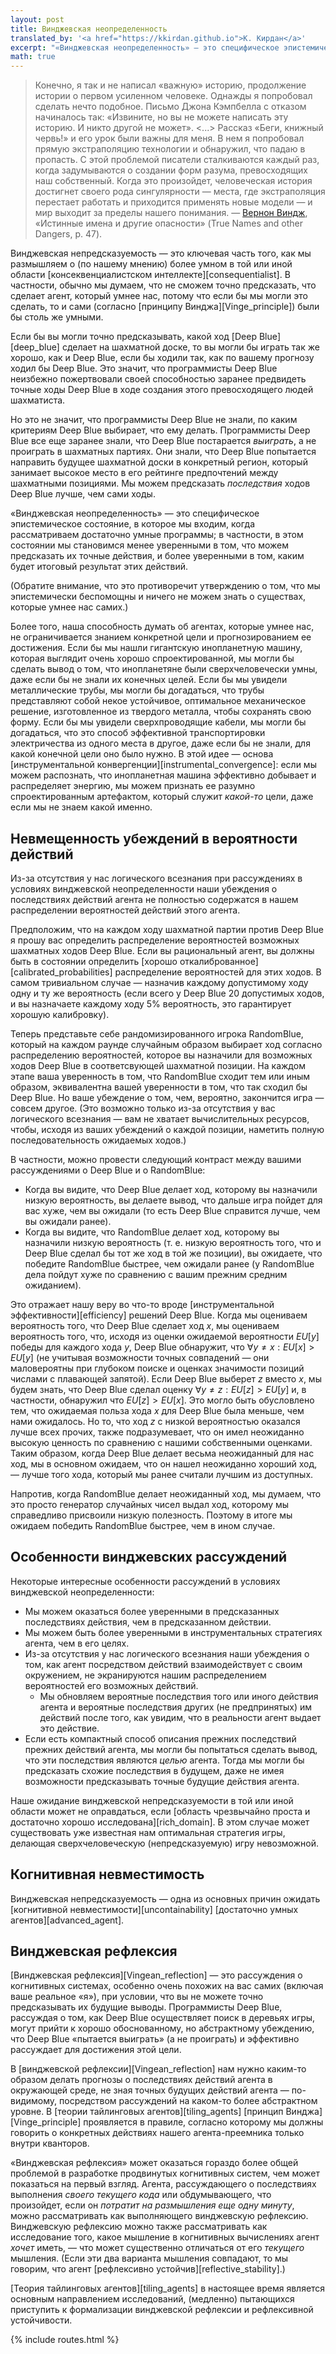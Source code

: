 ```yaml
---
layout: post
title: Винджевская неопределенность
translated_by: '<a href="https://kkirdan.github.io">К. Кирдан</a>'
excerpt: "«Винджевская неопределенность» — это специфическое эпистемическое состояние, в которое мы входим, когда рассматриваем достаточно умные программы; в частности, в этом состоянии мы становимся менее уверенными в том, что можем предсказать их точные действия, и более уверенными в том, каким будет итоговый результат этих действий."
math: true
---
```

>Конечно, я так и не написал «важную» историю, продолжение истории о первом усиленном человеке. Однажды я попробовал сделать нечто подобное. Письмо Джона Кэмпбелла с отказом начиналось так: «Извините, но вы не можете написать эту историю. И никто другой не может». <...> Рассказ «Беги, книжный червь!» и его урок были важны для меня. В нем я попробовал прямую экстраполяцию технологии и обнаружил, что падаю в пропасть. С этой проблемой писатели сталкиваются каждый раз, когда задумываются о создании форм разума, превосходящих наш собственный. Когда это произойдет, человеческая история достигнет своего рода сингулярности — места, где экстраполяция перестает работать и приходится применять новые модели — и мир выходит за пределы нашего понимания. — [Вернон Виндж](https://books.google.com/books?id=tEMQpbiboH0C&pg=PA44&lpg=PA44&dq=vinge+%22pass+beyond+our+understanding%22+%22john+campbell%22&source=bl&ots=UTTxJ7Pndr&sig=88zngfy45_he2nJePP5dd0CTuR4&hl=en&sa=X&ved=0ahUKEwjD34_wrubJAhUHzWMKHVXYAocQ6AEIHTAA#v=onepage&q=vinge%20%22pass%20beyond%20our%20understanding%22%20%22john%20campbell%22&f=false), «Истинные имена и другие опасности» (True Names and other Dangers, p. 47).

Винджевская непредсказуемость — это ключевая часть того, как мы размышляем о (по нашему мнению) более умном в той или иной области [консеквенциалистском интеллекте][consequentialist]. В частности, обычно мы думаем, что не сможем точно предсказать, что сделает агент, который умнее нас, потому что если бы мы могли это сделать, то и сами (согласно [принципу Винджа][Vinge_principle]) были бы столь же умными.

Если бы вы могли точно предсказывать, какой ход [Deep Blue][deep_blue] сделает на шахматной доске, то вы могли бы играть так же хорошо, как и Deep Blue, если бы ходили так, как по вашему прогнозу ходил бы Deep Blue. Это значит, что программисты Deep Blue неизбежно пожертвовали своей способностью заранее предвидеть точные ходы Deep Blue в ходе создания этого превосходящего людей шахматиста.

Но это не значит, что программисты Deep Blue не знали, по каким критериям Deep Blue выбирает, что ему делать. Программисты Deep Blue все еще заранее знали, что Deep Blue постарается _выиграть_, а не проиграть в шахматных партиях. Они знали, что Deep Blue попытается направить будущее шахматной доски в конкретный регион, который занимает высокое место в его рейтинге предпочтений между шахматными позициями. Мы можем предсказать _последствия_ ходов Deep Blue лучше, чем сами ходы.

«Винджевская неопределенность» — это специфическое эпистемическое состояние, в которое мы входим, когда рассматриваем достаточно умные программы; в частности, в этом состоянии мы становимся менее уверенными в том, что можем предсказать их точные действия, и более уверенными в том, каким будет итоговый результат этих действий.

(Обратите внимание, что это противоречит утверждению о том, что мы эпистемически беспомощны и ничего не можем знать о существах, которые умнее нас самих.)

Более того, наша способность думать об агентах, которые умнее нас, не ограничивается знанием конкретной цели и прогнозированием ее достижения. Если бы мы нашли гигантскую инопланетную машину, которая выглядит очень хорошо спроектированной, мы могли бы сделать вывод о том, что инопланетяне были сверхчеловечески умны, даже если бы не знали их конечных целей. Если бы мы увидели металлические трубы, мы могли бы догадаться, что трубы представляют собой некое устойчивое, оптимальное механическое решение, изготовленное из твердого металла, чтобы сохранять свою форму. Если бы мы увидели сверхпроводящие кабели, мы могли бы догадаться, что это способ эффективной транспортировки электричества из одного места в другое, даже если бы не знали, для какой конечной цели оно было нужно. В этой идее — основа [инструментальной конвергенции][instrumental_convergence]: если мы можем распознать, что инопланетная машина эффективно добывает и распределяет энергию, мы можем признать ее разумно спроектированным артефактом, который служит _какой-то_ цели, даже если мы не знаем какой именно.

## Невмещенность убеждений в вероятности действий

Из-за отсутствия у нас логического всезнания при рассуждениях в условиях винджевской неопределенности наши убеждения о последствиях действий агента не полностью содержатся в нашем распределении вероятностей действий этого агента.

Предположим, что на каждом ходу шахматной партии против Deep Blue я прошу вас определить распределение вероятностей возможных шахматных ходов Deep Blue. Если вы рациональный агент, вы должны быть в состоянии определить [хорошо откалиброванное][calibrated_probabilities] распределение вероятностей для этих ходов. В самом тривиальном случае — назначив каждому допустимому ходу одну и ту же вероятность (если всего у Deep Blue 20 допустимых ходов, и вы назначаете каждому ходу 5% вероятность, это гарантирует хорошую калибровку).

Теперь представьте себе рандомизированного игрока RandomBlue, который на каждом раунде случайным образом выбирает ход согласно распределению вероятностей, которое вы назначили для возможных ходов Deep Blue в соответсвующей шахматной позиции. На каждом этапе ваша уверенность в том, что RandomBlue сходит тем или иным образом, эквивалентна вашей уверенности в том, что так сходил бы Deep Blue. Но ваше убеждение о том, чем, вероятно, закончится игра — совсем другое. (Это возможно только из-за отсутствия у вас логического всезнания — вам не хватает вычислительных ресурсов, чтобы, исходя из ваших убеждений о каждой позиции, наметить полную последовательность ожидаемых ходов.)

В частности, можно провести следующий контраст между вашими рассуждениями о Deep Blue и о RandomBlue:

- Когда вы видите, что Deep Blue делает ход, которому вы назначили низкую вероятность, вы делаете вывод, что дальше игра пойдет для вас хуже, чем вы ожидали (то есть Deep Blue справится лучше, чем вы ожидали ранее).
- Когда вы видите, что RandomBlue делает ход, которому вы назначили низкую вероятность (т. е. низкую вероятность того, что и Deep Blue сделал бы тот же ход в той же позиции), вы ожидаете, что победите RandomBlue быстрее, чем ожидали ранее (у RandomBlue дела пойдут хуже по сравнению с вашим прежним средним ожиданием).

Это отражает нашу веру во что-то вроде [инструментальной эффективности][efficiency] решений Deep Blue. Когда мы оцениваем вероятность того, что Deep Blue сделает ход $x$, мы оцениваем вероятность того, что, исходя из оценки ожидаемой вероятности $EU[y]$ победы для каждого хода $y$, Deep Blue обнаружит, что $\forall y \neq x : EU[x]>EU[y]$ (не учитывая возможности точных совпадений — они маловероятны при глубоком поиске и оценках значимости позиций числами с плавающей запятой). Если Deep Blue выберет $z$ вместо $x$, мы будем знать, что Deep Blue сделал оценку $\forall y \neq z : EU[z]>EU[y]$ и, в частности, обнаружил что $EU[z]>EU[x]$. Это могло быть обусловлено тем, что ожидаемая польза хода $x$ для Deep Blue была меньше, чем нами ожидалось. Но то, что ход $z$ с низкой вероятностью оказался лучше всех прочих, также подразумевает, что он имел неожиданно высокую ценность по сравнению с нашими собственными оценками. Таким образом, когда Deep Blue делает весьма неожиданный для нас ход, мы в основном ожидаем, что он нашел неожиданно хороший ход, — лучше того хода, который мы ранее считали лучшим из доступных.

Напротив, когда RandomBlue делает неожиданный ход, мы думаем, что это просто генератор случайных чисел выдал ход, которому мы справедливо присвоили низкую полезность. Поэтому в итоге мы ожидаем победить RandomBlue быстрее, чем в ином случае.

## Особенности винджевских рассуждений

Некоторые интересные особенности рассуждений в условиях винджевской неопределенности:

- Мы можем оказаться более уверенными в предсказанных последствиях действия, чем в предсказанном действии.
- Мы можем быть более уверенными в инструментальных стратегиях агента, чем в его целях.
- Из-за отсутствия у нас логического всезнания наши убеждения о том, как агент посредством действий взаимодействует с своим окружением, не экранируются нашим распределением вероятностей его возможных действий.
  - Мы обновляем вероятные последствия того или иного действия агента и вероятные последствия других (не предпринятых) им действий после того, как увидим, что в реальности агент выдает это действие.
- Если есть компактный способ описания прежних последствий прежних действий агента, мы могли бы попытаться сделать вывод, что эти последствия являются _целью_ агента. Тогда мы могли бы предсказать схожие последствия в будущем, даже не имея возможности предсказывать точные будущие действия агента.

Наше ожидание винджевской непредсказуемости в той или иной области может не оправдаться, если [область чрезвычайно проста и достаточно хорошо исследована][rich_domain]. В этом случае может существовать уже известная нам оптимальная стратегия игры, делающая сверхчеловеческую (непредсказуемую) игру невозможной.

## Когнитивная невместимость

Винджевская непредсказуемость — одна из основных причин ожидать [когнитивной невместимости][uncontainability] [достаточно умных агентов][advanced_agent].

## Винджевская рефлексия

[Винджевская рефлексия][Vingean_reflection] — это рассуждения о когнитивных системах, особенно очень похожих на вас самих (включая ваше реальное «я»), при условии, что вы не можете точно предсказывать их будущие выводы. Программисты Deep Blue, рассуждая о том, как Deep Blue осуществляет поиск в деревьях игры, могут прийти к хорошо обоснованному, но абстрактному убеждению, что Deep Blue «пытается выиграть» (а не проиграть) и эффективно рассуждает для достижения этой цели.

В [винджевской рефлексии][Vingean_reflection] нам нужно каким-то образом делать прогнозы о последствиях действий агента в окружающей среде, не зная точных будущих действий агента — по-видимому, посредством рассуждений на каком-то более абстрактном уровне. В [теории тайлинговых агентов][tiling_agents] [принцип Винджа][Vinge_principle] проявляется в правиле, согласно которому мы должны говорить о конкретных действиях нашего агента-преемника только внутри кванторов.

«Винджевская рефлексия» может оказаться гораздо более общей проблемой в разработке продвинутых когнитивных систем, чем может показаться на первый взгляд. Агента, рассуждающего о последствиях выполнения _своего текущего кода_ или обдумывающего, что произойдет, если он _потратит на размышления еще одну минуту_, можно рассматривать как выполняющего винджевскую рефлексию. Винджевскую рефлексию можно также рассматривать как исследование того, какое мышление в когнитивных вычислениях агент _хочет_ иметь, — что может существенно отличаться от его _текущего_ мышления. (Если эти два варианта мышления совпадают, то мы говорим, что агент [рефлексивно устойчив][reflective_stability].)

[Теория тайлинговых агентов][tiling_agents] в настоящее время является основным направлением исследований, (медленно) пытающихся приступить к формализации винджевской рефлексии и рефлексивной устойчивости.

{% include routes.html %}
